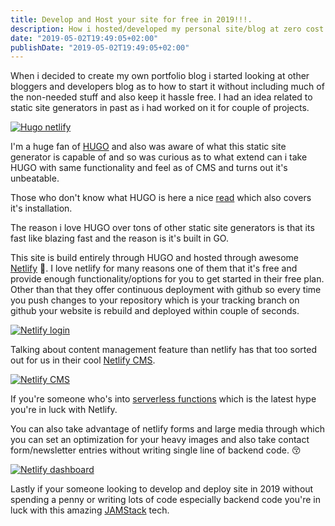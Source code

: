 ```yaml
---
title: Develop and Host your site for free in 2019!!!.
description: How i hosted/developed my personal site/blog at zero cost.
date: "2019-05-02T19:49:05+02:00"
publishDate: "2019-05-02T19:49:05+02:00"
---
```


When i decided to create my own portfolio blog i started looking at other bloggers and developers blog as to how to start it without including much of the non-needed stuff and also keep it hassle free. I had an idea related to static site generators in past as i had worked on it for couple of projects.

[![Hugo netlify](/images/hugo-netlify.png "Hugo Netlify")](/images/hugo-netlify.png)

<!--more-->

I'm a huge fan of [HUGO](https://gohugo.io/) and also was aware of what this static site generator is capable of and so was curious as to what extend can i take HUGO with same functionality and feel as of CMS and turns out it's unbeatable. 

Those who don't know what HUGO is here a nice [read](https://medium.com/backticks-tildes/hugo101-getting-started-with-hugo-and-deploying-to-netlify-9a813fe23b94) which also covers it's installation.

The reason i love HUGO over tons of other static site generators is that its fast like blazing fast and the reason is it's built in GO.

This site is build entirely through HUGO and hosted through awesome [Netlify](https://www.netlify.com/) :metal:. I love netlify for many reasons one of them that it's free and provide enough functionality/options for you to get started in their free plan. Other than that they offer continuous deployment with github so every time you push changes to your repository which is your tracking branch on github your website is rebuild and deployed within couple of seconds.


[![Netlify login](/images/admin-login.png "Netlify login")](/images/admin-login.png)


Talking about content management feature than netlify has that too sorted out for us in their cool [Netlify CMS](https://www.netlifycms.org/). 


[![Netlify CMS](/images/netlify-cms.png "Netlify CMS")](/images/netlify-cms.png)


If you're someone who's into [serverless functions](https://www.netlify.com/tags/serverless/) which is the latest hype you're in luck with Netlify.

You can also take advantage of netlify forms and large media through which you can set an optimization for your heavy images and also take contact form/newsletter entries without writing single line of backend code. :kissing_closed_eyes:


[![Netlify dashboard](/images/netlify-dashboard.jpg "Netlify dashboard")](/images/netlify-dashboard.jpg)


Lastly if your someone looking to develop and deploy site in 2019 without spending a penny or writing lots of code especially backend code you're in luck with this amazing [JAMStack](https://jamstack.org/) tech.